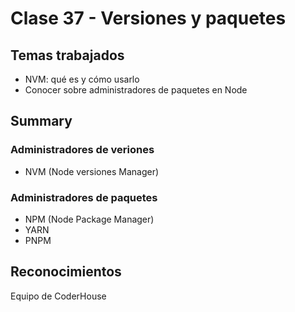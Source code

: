 # Clase 37 - Versiones y paquetes
## Temas trabajados
- NVM: qué es y cómo usarlo
- Conocer sobre administradores de paquetes en Node

## Summary
### Administradores de veriones
- NVM (Node versiones Manager)
### Administradores de paquetes
- NPM (Node Package Manager)
- YARN 
- PNPM

## Reconocimientos
Equipo de CoderHouse